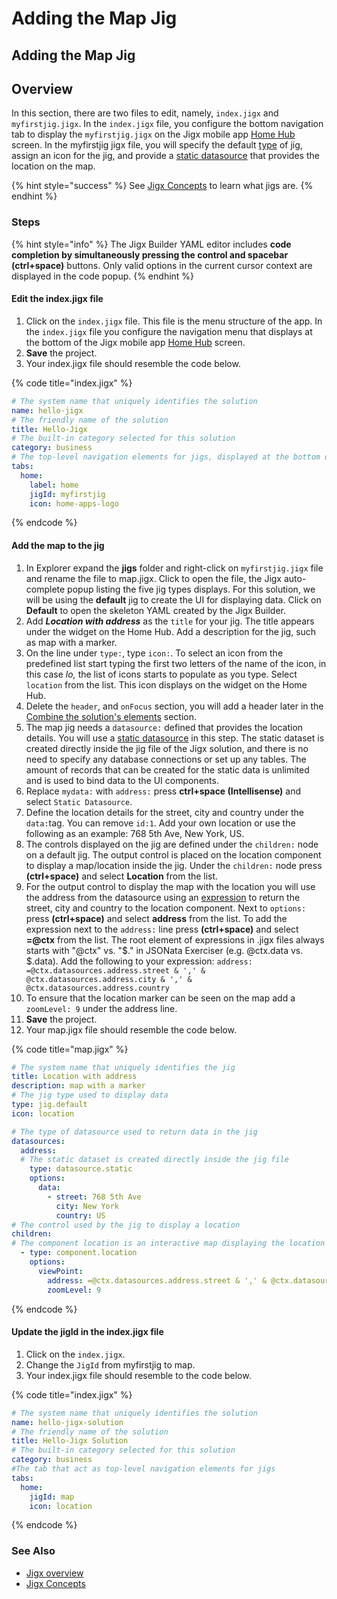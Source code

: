 # Adding the Map Jig

## Adding the Map Jig

## Overview

In this section, there are two files to edit, namely, `index.jigx` and `myfirstjig.jigx`. In the `index.jigx` file, you configure the bottom navigation tab to display the `myfirstjig.jigx` on the Jigx mobile app [Home Hub](../../../building-apps-with-jigx/ui/home-hub/home-hub.md) screen. In the myfirstjig jigx file, you will specify the default [type](adding-the-map-jig.md) of jig, assign an icon for the jig, and provide a [static datasource](adding-the-map-jig.md) that provides the location on the map.

{% hint style="success" %}
See [Jigx Concepts](<../../../Understanding the basics/Jigx Concepts.md>) to learn what jigs are.
{% endhint %}

### Steps

{% hint style="info" %}
The Jigx Builder YAML editor includes **code completion by simultaneously pressing the control and spacebar (ctrl+space)** buttons. Only valid options in the current cursor context are displayed in the code popup.
{% endhint %}

#### Edit the index.jigx file

1. Click on the `index.jigx` file. This file is the menu structure of the app. In the `index.jigx` file you configure the navigation menu that displays at the bottom of the Jigx mobile app [Home Hub](../../../building-apps-with-jigx/ui/home-hub/home-hub.md) screen.
2. **Save** the project.
3. Your index.jigx file should resemble the code below.&#x20;

{% code title="index.jigx" %}
```yaml
# The system name that uniquely identifies the solution
name: hello-jigx
# The friendly name of the solution
title: Hello-Jigx
# The built-in category selected for this solution
category: business
# The top-level navigation elements for jigs, displayed at the bottom of the app
tabs:
  home:
    label: home
    jigId: myfirstjig
    icon: home-apps-logo
```
{% endcode %}

#### Add the map to the jig

1. In Explorer expand the **jigs** folder and right-click on `myfirstjig.jigx` file and rename the file to map.jigx. Click to open the file, the Jigx auto-complete popup listing the five jig types displays. For this solution, we will be using the **default** jig to create the UI for displaying data. Click on **Default** to open the skeleton YAML created by the Jigx Builder.
2. Add _**Location with address**_ as the `title` for your jig. The title appears under the widget on the Home Hub. Add a description for the jig, such as map with a marker.
3. On the line under `type:`, type `icon:`. To select an icon from the predefined list start typing the first two letters of the name of the icon, in this case _lo,_ the list of icons starts to populate as you type. Select `location` from the list. This icon displays on the widget on the Home Hub.
4. Delete the `header`, and `onFocus` section, you will add a header later in the [Combine the solution's elements](../combine-the-solution_s-elements/combine-the-solution_s-elements.md) section.
5. The map jig needs a `datasource:` defined that provides the location details. You will use a [static datasource](adding-the-map-jig.md) in this step. The static dataset is created directly inside the jig file of the Jigx solution, and there is no need to specify any database connections or set up any tables. The amount of records that can be created for the static data is unlimited and is used to bind data to the UI components.
6. Replace `mydata:` with `address:` press **ctrl+space (Intellisense)** and select `Static Datasource`.
7. Define the location details for the street, city and country under the `data:`tag. You can remove `id:1`. Add your own location or use the following as an example: 768 5th Ave, New York, US.
8. The controls displayed on the jig are defined under the `children:` node on a default jig. The output control is placed on the location component to display a map/location inside the jig. Under the `children:` node press **(ctrl+space)** and select **Location** from the list.
9. For the output control to display the map with the location you will use the address from the datasource using an [expression](../../../building-apps-with-jigx/logic/expressions.md) to return the street, city and country to the location component. Next to `options:` press **(ctrl+space)** and select **address** from the list. To add the expression next to the `address:` line press **(ctrl+space)** and select **=@ctx** from the list. The root element of expressions in .jigx files always starts with "@ctx" vs. "$." in JSONata Exerciser (e.g. @ctx.data vs. $.data). Add the following to your expression: `address: =@ctx.datasources.address.street & ',' & @ctx.datasources.address.city & ',' & @ctx.datasources.address.country`
10. To ensure that the location marker can be seen on the map add a `zoomLevel: 9` under the address line.
11. **Save** the project.
12. Your map.jigx file should resemble the code below.

{% code title="map.jigx" %}
```yaml
# The system name that uniquely identifies the jig
title: Location with address
description: map with a marker
# The jig type used to display data
type: jig.default
icon: location

# The type of datasource used to return data in the jig
datasources:
  address: 
  # The static dataset is created directly inside the jig file
    type: datasource.static
    options:
      data:
        - street: 768 5th Ave
          city: New York
          country: US
# The control used by the jig to display a location          
children:
# The component location is an interactive map displaying the location using the address
  - type: component.location
    options:
      viewPoint:
        address: =@ctx.datasources.address.street & ',' & @ctx.datasources.address.city & ',' & @ctx.datasources.address.country
        zoomLevel: 9
```
{% endcode %}

#### Update the jigId in the index.jigx file

1. Click on the `index.jigx`.
2. Change the `JigId` from myfirstjig to map.
3. Your index.jigx file should resemble to the code below.

{% code title="index.jigx" %}
```yaml
# The system name that uniquely identifies the solution
name: hello-jigx-solution
# The friendly name of the solution
title: Hello-Jigx Solution
# The built-in category selected for this solution
category: business
#The tab that act as top-level navigation elements for jigs
tabs:
  home:
    jigId: map   
    icon: location
```
{% endcode %}

### See Also

* [Jigx overview](adding-the-map-jig.md)
* [Jigx Concepts](adding-the-map-jig.md)
